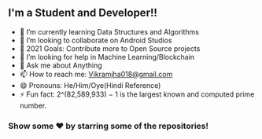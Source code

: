 ## I'm a Student and Developer!!

- 🌱 I’m currently learning Data Structures and Algorithms
- 👯 I’m looking to collaborate on Android Studios
- 🥅 2021 Goals: Contribute more to Open Source projects
- 🤔 I’m looking for help in Machine Learning/Blockchain
- 💬 Ask me about Anything
- 📫 How to reach me: Vikramjha018@gmail.com  
- 😄 Pronouns: He/Him/Oye(Hindi Reference)
- ⚡ Fun fact: 2^(82,589,933) − 1 is the largest known and computed prime number.

### Show some ❤️ by starring some of the repositories!

</div>
